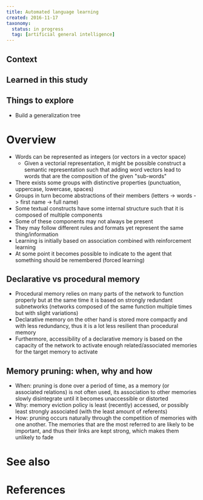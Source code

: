 ```yaml
---
title: Automated language learning
created: 2016-11-17
taxonomy:
  status: in progress
  tag: [artificial general intelligence]
---
```


## Context

## Learned in this study

## Things to explore
* Build a generalization tree

# Overview
* Words can be represented as integers (or vectors in a vector space)
	* Given a vectorial representation, it might be possible construct a semantic representation such that adding word vectors lead to words that are the composition of the given "sub-words"
* There exists some groups with distinctive properties (punctuation, uppercase, lowercase, spaces)
* Groups in turn become abstractions of their members (letters -> words -> first name -> full name)
* Some textual constructs have some internal structure such that it is composed of multiple components
* Some of these components may not always be present
* They may follow different rules and formats yet represent the same thing/information
* Learning is initially based on association combined with reinforcement learning
* At some point it becomes possible to indicate to the agent that something should be remembered (forced learning)

## Declarative vs procedural memory
* Procedural memory relies on many parts of the network to function properly but at the same time it is based on strongly redundant subnetworks (networks composed of the same function multiple times but with slight variations)
* Declarative memory on the other hand is stored more compactly and with less redundancy, thus it is a lot less resilient than procedural memory
* Furthermore, accessibility of a declarative memory is based on the capacity of the network to activate enough related/associated memories for the target memory to activate

## Memory pruning: when, why and how
* When: pruning is done over a period of time, as a memory (or associated relations) is not often used, its association to other memories slowly disintegrate until it becomes unaccessible or distorted
* Why: memory eviction policy is least (recently) accessed, or possibly least strongly associated (with the least amount of referents)
* How: pruning occurs naturally through the competition of memories with one another. The memories that are the most referred to are likely to be important, and thus their links are kept strong, which makes them unlikely to fade

# See also

# References

